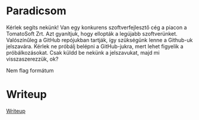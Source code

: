 # Paradicsom

Kérlek segíts nekünk! Van egy konkurens szoftverfejlesztő cég a piacon a TomatoSoft Zrt. Azt gyanítjuk, hogy ellopták a legújabb szoftverünket. Valószínűleg a GitHub repójukban tartják, így szükségünk lenne a Github-uk jelszavára. Kérlek ne próbálj belépni a GitHub-jukra, mert lehet figyelik a próbálkozásokat. Csak küldd be nekünk a jelszavukat, majd mi visszaszerezzük, ok?

Nem flag formátum

# Writeup

[Writeup](WRITEUP.md)
